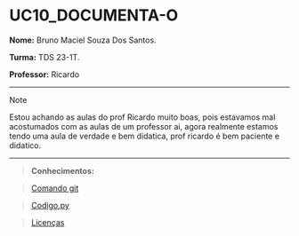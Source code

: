# UC10_DOCUMENTA-O

**Nome:** Bruno Maciel Souza Dos Santos.

**Turma:** TDS 23-1T.

**Professor:** Ricardo

---
> [!NOTE]
> Estou achando as aulas do prof Ricardo muito boas, pois estavamos mal acostumados com as aulas de um professor ai, agora realmente estamos tendo uma aula de verdade e bem didatica, prof ricardo é bem paciente e didatico.
---

> **Conhecimentos:**


> [Comando git](https://github.com/bmS0621/UC10_DOCUMENTA-O/blob/main/GitComandos.md)


> [Codigo.py](https://github.com/bmS0621/UC10_DOCUMENTA-O/blob/main/Comandos.md)

>[Licenças](https://github.com/bmS0621/UC10_DOCUMENTA-O/blob/main/lincen%C3%A7as.md) 

